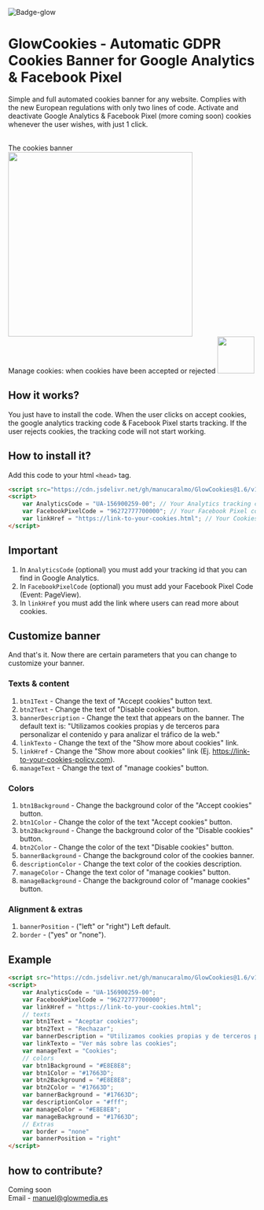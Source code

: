 ![Badge-glow](https://img.shields.io/badge/GlowCookies-v.1.6-blue)
# GlowCookies - Automatic GDPR Cookies Banner for Google Analytics & Facebook Pixel
Simple and full automated cookies banner for any website. Complies with the new European regulations with only two lines of code. Activate and deactivate Google Analytics & Facebook Pixel (more coming soon) cookies whenever the user wishes, with just 1 click.

<br>
The cookies banner
<img src="https://cdn.glowmedia.es/upload/uploads/6c8121glowCookies.png" data-canonical-src="https://cdn.glowmedia.es/upload/uploads/6c8121glowCookies.png" width="375" />
<br>
Manage cookies: when cookies have been accepted or rejected
<img src="https://cdn.glowmedia.es/upload/uploads/b3a46bbtnGlowcookies.png" data-canonical-src="https://cdn.glowmedia.es/upload/uploads/b3a46bbtnGlowcookies.png" height="75" />
<br>

## How it works?
You just have to install the code. When the user clicks on accept cookies, the google analytics tracking code & Facebook Pixel starts tracking. If the user rejects cookies, the tracking code will not start working.

## How to install it?
Add this code to your html `<head>` tag.
```html
<script src="https://cdn.jsdelivr.net/gh/manucaralmo/GlowCookies@1.6/v1/cookiesGlow.js" async></script>
<script>
    var AnalyticsCode = "UA-156900259-00"; // Your Analytics tracking code
    var FacebookPixelCode = "96272777700000"; // Your Facebook Pixel code
    var linkHref = "https://link-to-your-cookies.html"; // Your Cookies Policy link
</script>
```

## Important
1. In `AnalyticsCode` (optional) you must add your tracking id that you can find in Google Analytics.
2. In `FacebookPixelCode` (optional) you must add your Facebook Pixel Code (Event: PageView).
3. In `linkHref` you must add the link where users can read more about cookies.

## Customize banner
And that's it. Now there are certain parameters that you can change to customize your banner.

### Texts & content
1. `btn1Text` - Change the text of "Accept cookies" button text.
2. `btn2Text` - Change the text of "Disable cookies" button.
3. `bannerDescription` - Change the text that appears on the banner. The default text is: "Utilizamos cookies propias y de terceros para personalizar el contenido y para analizar el tráfico de la web."
4. `linkTexto` - Change the text of the "Show more about cookies" link.
5. `linkHref` - Change the "Show more about cookies" link (Ej. https://link-to-your-cookies-policy.com).
6. `manageText` - Change the text of "manage cookies" button.

### Colors
1. `btn1Background` - Change the background color of the "Accept cookies" button.
2. `btn1Color` - Change the color of the text "Accept cookies" button.
3. `btn2Background` - Change the background color of the "Disable cookies" button.
4. `btn2Color` - Change the color of the text "Disable cookies" button.
5. `bannerBackground` - Change the background color of the cookies banner.
6. `descriptionColor` - Change the text color of the cookies description.
7. `manageColor` - Change the text color of "manage cookies" button.
8. `manageBackground` - Change the background color of "manage cookies" button.

### Alignment & extras
1. `bannerPosition` - ("left" or "right") Left default.
2. `border` - ("yes" or "none").

## Example
```html
<script src="https://cdn.jsdelivr.net/gh/manucaralmo/GlowCookies@1.6/v1/cookiesGlow.js" async></script>
<script>
    var AnalyticsCode = "UA-156900259-00";
    var FacebookPixelCode = "96272777700000";
    var linkHref = "https://link-to-your-cookies.html";
    // texts
    var btn1Text = "Aceptar cookies";
    var btn2Text = "Rechazar";
    var bannerDescription = "Utilizamos cookies propias y de terceros para personalizar el contenido y para analizar el tráfico de la web.";
    var linkTexto = "Ver más sobre las cookies";
    var manageText = "Cookies";
    // colors
    var btn1Background = "#E8E8E8"; 
    var btn1Color = "#17663D";
    var btn2Background = "#E8E8E8";
    var btn2Color = "#17663D";
    var bannerBackground = "#17663D";
    var descriptionColor = "#fff";
    var manageColor = "#E8E8E8";
    var manageBackground = "#17663D";
    // Extras
    var border = "none"
    var bannerPosition = "right"
</script>
```


## how to contribute?
Coming soon<br>
Email - manuel@glowmedia.es
